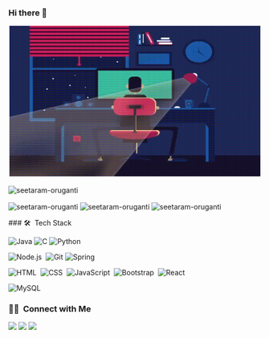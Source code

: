 ### Hi there 👋
<p align="center">
 <img src="https://github.com/seetaram-oruganti/seetaram-oruganti/blob/main/GIF_GITHUB.gif" height="300" width="500"/>
 </p>
 
<!--
**seetaram-oruganti/seetaram-oruganti** is a ✨ _special_ ✨ repository because its `README.md` (this file) appears on your GitHub profile.

Here are some ideas to get you started:

- 🔭 I’m currently working on ...
- 🌱 I’m currently learning ...
- 👯 I’m looking to collaborate on ...
- 🤔 I’m looking for help with ...
- 💬 Ask me about ...
- 📫 How to reach me: ...
- 😄 Pronouns: ...
- ⚡ Fun fact: ...
-->
<p align = "center">
 <p><img align="center" src="https://komarev.com/ghpvc/?username=seetaram-oruganti&label=Profile%20views&color=0e75b6&style=flat" alt="seetaram-oruganti" /></p>
 <p>
<img align="center" src="https://github-readme-stats.vercel.app/api/top-langs?username=seetaram-oruganti&show_icons=true&theme=dark&locale=en&layout=compact" alt="seetaram-oruganti" />
<img align="center" src="https://github-readme-stats.vercel.app/api?username=seetaram-oruganti&show_icons=true&theme=dark&locale=en" alt="seetaram-oruganti" />
<img align="center" src="https://github-readme-streak-stats.herokuapp.com/?user=seetaram-oruganti&theme=dark" alt="seetaram-oruganti" />
</p>
</p>
### 🛠 &nbsp;Tech Stack

![Java](https://img.shields.io/badge/-Java-05122A?style=flat&logo=Java&logoColor=FFA518)
![C](https://img.shields.io/badge/-C-05122A?style=flat&logo=C&logoColor=A8B9CC)
![Python](https://img.shields.io/badge/-Python-05122A?style=flat&logo=python) 

![Node.js](https://img.shields.io/badge/-Node.js-05122A?style=flat&logo=node.js)&nbsp;
![Git](https://img.shields.io/badge/-Git-05122A?style=flat&logo=git)
![Spring](https://img.shields.io/badge/-Spring-05122A?style=flat&logo=spring)


![HTML](https://img.shields.io/badge/-HTML-05122A?style=flat&logo=HTML5)&nbsp;
![CSS](https://img.shields.io/badge/-CSS-05122A?style=flat&logo=CSS3&logoColor=1572B6)&nbsp;
![JavaScript](https://img.shields.io/badge/-JavaScript-05122A?style=flat&logo=javascript)&nbsp;
![Bootstrap](https://img.shields.io/badge/-Bootstrap-05122A?style=flat&logo=bootstrap)&nbsp;
![React](https://img.shields.io/badge/-React-05122A?style=flat&logo=react)&nbsp;

![MySQL](https://img.shields.io/badge/-MySQL-05122A?style=flat&logo=mysql&logoColor=FFA518)&nbsp;


### 🤝🏻 &nbsp;Connect with Me
<a href="mailto:orugantiseetaram@gmail.com"><img src="https://img.shields.io/badge/-Mail-D14836?style=flat&logo=Gmail&logoColor=white"/></a>
<a href="https://www.linkedin.com/in/seetaram-oruganti/"><img src="https://img.shields.io/badge/-LinkedIn-0077B5?style=flat&logo=Linkedin&logoColor=white"/></a>
<a href="https://www.hackerrank.com/orugantiseetaram/"><img src="https://img.shields.io/badge/-Hackerrank-32CD30?style=flat&logo=hackerrank&logoColor=white"/></a>
